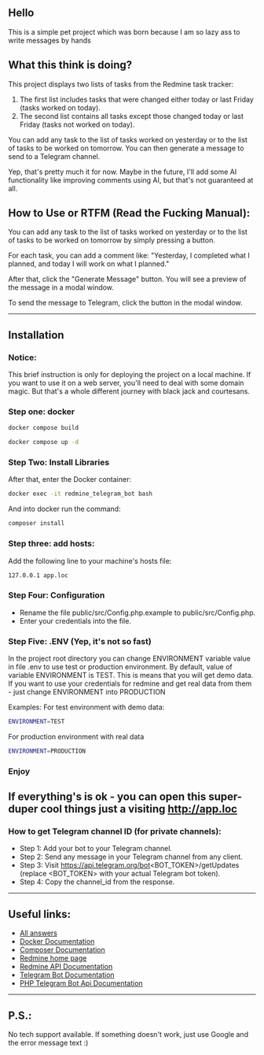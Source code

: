 ## Hello

This is a simple pet project which was born because I am so lazy ass 
to write messages by hands 

## What this think is doing?

This project displays two lists of tasks from the Redmine task tracker:

1. The first list includes tasks that were changed either today or last Friday (tasks worked on today).
2. The second list contains all tasks except those changed today or last Friday (tasks not worked on today).

You can add any task to the list of tasks worked on yesterday or 
to the list of tasks to be worked on tomorrow. 
You can then generate a message to send to a Telegram channel.

Yep, that's pretty much it for now. Maybe in the future, 
I'll add some AI functionality  like improving comments using AI, 
but that's not guaranteed at all.

## How to Use or RTFM (Read the Fucking Manual):

You can add any task to the list of tasks worked on yesterday or to the list of tasks to be worked on tomorrow by simply pressing a button.

For each task, you can add a comment like: "Yesterday, I completed what I planned, and today I will work on what I planned."

After that, click the "Generate Message" button. You will see a preview of the message in a modal window.

To send the message to Telegram, click the button in the modal window.

---

## Installation

### Notice:
This brief instruction is only for deploying the project on a local machine. 
If you want to use it on a web server, you'll need to deal with some 
domain magic. But that's a whole different journey with black jack
and courtesans.

### Step one: docker

```bash
docker compose build
```

```bash
docker compose up -d
```

### Step Two: Install Libraries
After that, enter the Docker container:

```bash
docker exec -it redmine_telegram_bot bash
```

And into docker run the command:

```bash
composer install
```

### Step three: add hosts:

Add the following line to your machine's hosts file:

```bash
127.0.0.1 app.loc
```
### Step Four: Configuration
- Rename the file public/src/Config.php.example to public/src/Config.php.
- Enter your credentials into the file.

### Step Five: .ENV (Yep, it's not so fast) 
In the project root directory you can change ENVIRONMENT variable value in file .env
to use test or production environment.
By default, value of variable ENVIRONMENT is TEST. This is means that you will
get demo data.
If you want to use your credentials for redmine and get real data
from them - just change ENVIRONMENT into PRODUCTION

Examples:
For test environment with demo data:
```bash
ENVIRONMENT=TEST
```
For production environment with real data
```bash
ENVIRONMENT=PRODUCTION
```

### Enjoy

If everything's is ok - you can open this super-duper cool things
just a visiting http://app.loc 
---
### How to get Telegram channel ID (for private channels):
- Step 1: Add your bot to your Telegram channel.
- Step 2: Send any message in your Telegram channel from any client.
- Step 3: Visit https://api.telegram.org/bot<BOT_TOKEN>/getUpdates (replace <BOT_TOKEN> with your actual Telegram bot token).
- Step 4: Copy the channel_id from the response.
---
## Useful links:
- [All answers](https://google.com)
- [Docker Documentation](https://docs.docker.com/)
- [Composer Documentation](https://getcomposer.org/doc/01-basic-usage.md)
- [Redmine home page](https://www.redmine.org/)
- [Redmine API Documentation](https://www.redmine.org/projects/redmine/wiki/rest_api)
- [Telegram Bot Documentation](https://core.telegram.org/bots/api)
- [PHP Telegram Bot Api Documentation](https://packagist.org/packages/telegram-bot/api)

---
## P.S.:
No tech support available. 
If something doesn't work, just use Google and the error message text :)

